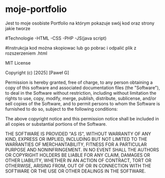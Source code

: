 # moje-portfolio
Jest to moje osobiste Portfolio na którym pokazuje swój kod oraz strony jakie tworze

#Technologie
-HTML
-CSS
-PHP
-JS(java script)

#Instrukcja
kod można skopiowac lub go pobrac i odpalić plik z rozszerzeniem .html

MIT License

Copyright (c) [2025] [Paweł G]

Permission is hereby granted, free of charge, to any person obtaining a copy
of this software and associated documentation files (the "Software"), to deal
in the Software without restriction, including without limitation the rights
to use, copy, modify, merge, publish, distribute, sublicense, and/or sell
copies of the Software, and to permit persons to whom the Software is
furnished to do so, subject to the following conditions:

The above copyright notice and this permission notice shall be included in all
copies or substantial portions of the Software.

THE SOFTWARE IS PROVIDED "AS IS", WITHOUT WARRANTY OF ANY KIND, EXPRESS OR
IMPLIED, INCLUDING BUT NOT LIMITED TO THE WARRANTIES OF MERCHANTABILITY,
FITNESS FOR A PARTICULAR PURPOSE AND NONINFRINGEMENT. IN NO EVENT SHALL THE
AUTHORS OR COPYRIGHT HOLDERS BE LIABLE FOR ANY CLAIM, DAMAGES OR OTHER
LIABILITY, WHETHER IN AN ACTION OF CONTRACT, TORT OR OTHERWISE, ARISING FROM,
OUT OF OR IN CONNECTION WITH THE SOFTWARE OR THE USE OR OTHER DEALINGS IN THE
SOFTWARE.
